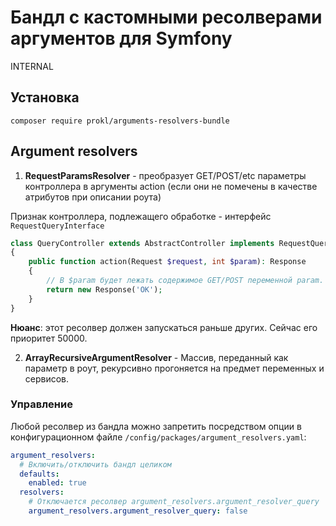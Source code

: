 # Бандл с кастомными ресолверами аргументов для Symfony

INTERNAL

## Установка

`composer require prokl/arguments-resolvers-bundle`

## Argument resolvers

1) **RequestParamsResolver** - преобразует GET/POST/etc параметры контроллера в аргументы action 
(если они не помечены в качестве атрибутов при описании роута)

Признак контроллера, подлежащего обработке - интерфейс `RequestQueryInterface`
```php
class QueryController extends AbstractController implements RequestQueryInterface
{
    public function action(Request $request, int $param): Response
    {
        // В $param будет лежать содержимое GET/POST переменной param.
        return new Response('OK');
    }
}
```

**Нюанс**: этот ресолвер должен запускаться раньше других. Сейчас его приоритет 50000. 

2) **ArrayRecursiveArgumentResolver** - Массив, переданный как параметр в роут,
 рекурсивно прогоняется на предмет переменных и сервисов.

### Управление

Любой ресолвер из бандла можно запретить посредством опции в конфигурационном файле
 `/config/packages/argument_resolvers.yaml`:
 
```yaml
argument_resolvers:
  # Включить/отключить бандл целиком
  defaults:
    enabled: true
  resolvers:
    # Отключается ресолвер argument_resolvers.argument_resolver_query
    argument_resolvers.argument_resolver_query: false
```
